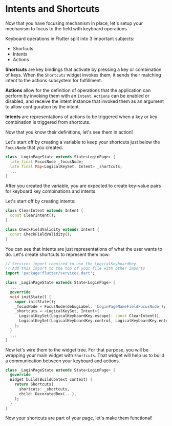 # Intents and Shortcuts

Now that you have focusing mechanism in place, let's setup your mechanism to focus to the field with keyboard operations.

Keyboard operations in Flutter split into 3 important subjects:

- Shortcuts
- Intents
- Actions

**Shortcuts** are key bindings that activate by pressing a key or combination of keys. When the `Shortcuts` widget invokes them, it sends their matching intent to the actions subsystem for fulfillment.

**Actions** allow for the definition of operations that the application can perform by invoking them with an `Intent`. `Actions` can be enabled or disabled, and receive the intent instance that invoked them as an argument to allow configuration by the intent.

**Intents** are representations of actions to be triggered when a key or key combination is triggered from shortcuts.

Now that you know their definitions, let's see them in action!

Let's start off by creating a variable to keep your shortcuts just below the `FocusNode` that you created.

```dart
class _LoginPageState extends State<LoginPage> {
  late final FocusNode _focusNode;
  late final Map<LogicalKeySet, Intent> _shortcuts;
  ...
}
```

After you created the variable, you are expected to create key-value pairs for keyboard key combinations and intents.

Let's start off by creating intents:

```dart
class ClearIntent extends Intent {
  const ClearIntent();
}

class CheckFieldValidity extends Intent {
  const CheckFieldValidity();
}
```

You can see that intents are just representations of what the user wants to do. Let's create shortcuts to represent them now:

```dart
// Services import required to use the LogicalKeyboardKey.
// Add this import to the top of your file with other imports
import 'package:flutter/services.dart';

class _LoginPageState extends State<LoginPage> {
  ...
  @override
  void initState() {
    super.initState();
    _focusNode = FocusNode(debugLabel: 'LoginPageNameFieldFocusNode');
    _shortcuts = <LogicalKeySet, Intent>{
      LogicalKeySet(LogicalKeyboardKey.escape): const ClearIntent(),
      LogicalKeySet(LogicalKeyboardKey.control, LogicalKeyboardKey.enter): const CheckFieldValidity(),
    };
  }
  ...
}
```

Now let's wire them to the widget tree. For that purpose, you will be wrapping your main widget with `Shortcuts`. That widget will help us to build a communication between your keyboard and actions.

```dart
class _LoginPageState extends State<LoginPage> {
  @override
  Widget build(BuildContext context) {
    return Shortcuts(
      shortcuts: _shortcuts,
      child: DecoratedBox(...),
    );
  }
}
```

Now your shortcuts are part of your page, let's make them functional!
